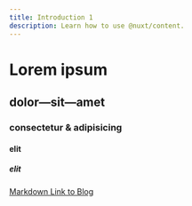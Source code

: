 ```yaml
---
title: Introduction 1
description: Learn how to use @nuxt/content.
---
```


# Lorem ipsum
## dolor—sit—amet
### consectetur &amp; adipisicing
#### elit
##### elit

[Markdown Link to Blog](/articles)